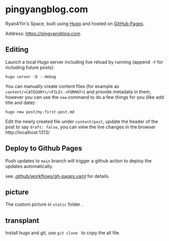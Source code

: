 # pingyangblog.com

Ryan4Yin's Space, built using [Hugo](https://github.com/gohugoio/hugo) and hosted on [GitHub Pages](https://pages.github.com/).

Address: https://pingyangblog.com

## Editing

Launch a local Hugo server including live reload by running (append `-F` for including future posts):

```shell
hugo server -D --debug
```

You can manually create content files (for example as `content/<CATEGORY>/<FILE>.<FORMAT>`) and provide metadata in them, however you can use the `new` command to do a few things for you (like add title and date):

```shell
hugo new post/my-first-post.md
```

Edit the newly created file under `content/post`, update the header of the post to say `draft: false`,
you can view the live changes in the browser http://localhost:1313/


## Deploy to Github Pages


Push updates to `main` branch will trigger a github action to deploy the updates automatically.

see [.github/workflows/gh-pages.yaml](/.github/workflows/gh-pages.yaml) for details.

## picture

The custom picture in `static` folder .

## transplant

Install hugo and git, use `git clone ` to copy the all file.
